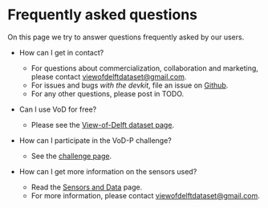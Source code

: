 # Frequently asked questions
On this page we try to answer questions frequently asked by our users.

- How can I get in contact?
    - For questions about commercialization, collaboration and marketing, please contact [viewofdelftdataset@gmail.com](mailto:viewofdelftdataset@gmail.com).
    - For issues and bugs *with the devkit*, file an issue on [Github](https://github.com/tudelft-iv/vod-devkit/issues).
    - For any other questions, please post in TODO.
    
- Can I use VoD for free?
    - Please see the [View-of-Delft dataset page](https://github.com/tudelft-iv/view-of-delft-dataset#access).
 
- How can I participate in the VoD-P challenge?
    - See the [challenge page](https://eval.ai/web/challenges/challenge-page/2410/overview).
    
- How can I get more information on the sensors used?
    - Read the [Sensors and Data](https://github.com/tudelft-iv/view-of-delft-dataset/blob/main/docs/SENSORS_AND_DATA.md) page.
    - For more information, please contact [viewofdelftdataset@gmail.com](mailto:viewofdelftdataset@gmail.com).
